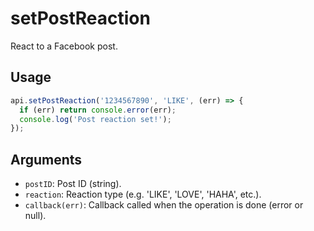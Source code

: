 # setPostReaction

React to a Facebook post.

## Usage
```js
api.setPostReaction('1234567890', 'LIKE', (err) => {
  if (err) return console.error(err);
  console.log('Post reaction set!');
});
```

## Arguments
- `postID`: Post ID (string).
- `reaction`: Reaction type (e.g. 'LIKE', 'LOVE', 'HAHA', etc.).
- `callback(err)`: Callback called when the operation is done (error or null).
